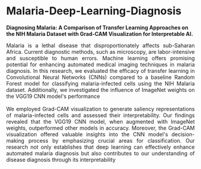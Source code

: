 # Malaria-Deep-Learning-Diagnosis
**Diagnosing Malaria: A Comparison of Transfer Learning Approaches on the NIH Malaria Dataset with Grad-CAM Visualization for Interpretable AI.**

<div align="justify"> Malaria is a lethal disease that disproportionately affects sub-Saharan Africa. Current diagnostic
methods, such as microscopy, are labor-intensive and susceptible to human errors. Machine
learning offers promising potential for enhancing automated medical imaging techniques in
malaria diagnosis. In this research, we evaluated the efficacy of transfer learning in
Convolutional Neural Networks (CNNs) compared to a baseline Random Forest model for
classifying malaria-infected cells using the NIH Malaria dataset. Additionally, we investigated
the influence of ImageNet weights on the VGG19 CNN model's performance</div>
&nbsp;
<div align="justify">We employed Grad-CAM visualization to generate saliency representations of malaria-infected cells and
assessed their interpretability. Our findings revealed that the VGG19 CNN model, when
augmented with ImageNet weights, outperformed other models in accuracy. Moreover, the
Grad-CAM visualization offered valuable insights into the CNN model's decision-making
process by emphasizing crucial areas for classification. Our research not only establishes that
deep learning can effectively enhance automated malaria diagnosis but also contributes to our
understanding of disease diagnosis through its interpretability</div>
